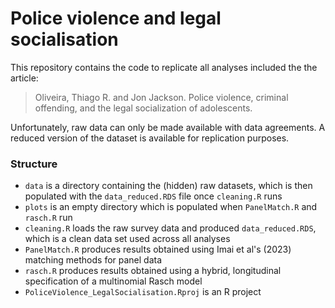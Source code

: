 # Police violence and legal socialisation

This repository contains the code to replicate all analyses included the the article:

  > Oliveira, Thiago R. and Jon Jackson. Police violence, criminal offending, and the legal socialization of adolescents.

Unfortunately, raw data can only be made available with data agreements. A reduced version of the dataset is available for replication purposes.

### Structure

-   `data` is a directory containing the (hidden) raw datasets, which is then populated with the `data_reduced.RDS` file once `cleaning.R` runs
-   `plots` is an empty directory which is populated when `PanelMatch.R` and `rasch.R` run
-   `cleaning.R` loads the raw survey data and produced `data_reduced.RDS`, which is a clean data set used across all analyses
-   `PanelMatch.R` produces results obtained using Imai et al's (2023) matching methods for panel data
-   `rasch.R` produces results obtained using a hybrid, longitudinal specification of a multinomial Rasch model
-   `PoliceViolence_LegalSocialisation.Rproj` is an R project

